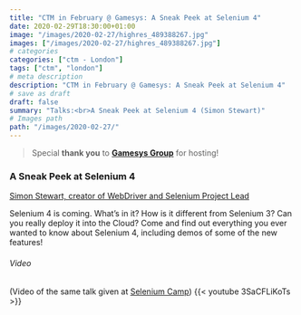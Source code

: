 ```yaml
---
title: "CTM in February @ Gamesys: A Sneak Peek at Selenium 4"
date: 2020-02-29T18:30:00+01:00
image: "/images/2020-02-27/highres_489388267.jpg"
images: ["/images/2020-02-27/highres_489388267.jpg"]
# categories
categories: ["ctm - London"]
tags: ["ctm", "london"]
# meta description
description: "CTM in February @ Gamesys: A Sneak Peek at Selenium 4"
# save as draft
draft: false
summary: "Talks:<br>A Sneak Peek at Selenium 4 (Simon Stewart)"
# Images path
path: "/images/2020-02-27/"
---
```


> Special **thank you** to **[Gamesys Group](http://www.gamesysgroup.com/)** for hosting!

### A Sneak Peek at Selenium 4
[Simon Stewart, creator of WebDriver and Selenium Project Lead](https://twitter.com/shs96c)

Selenium 4 is coming. What’s in it? How is it different from Selenium 3? 
Can you really deploy it into the Cloud? Come and find out everything 
you ever wanted to know about Selenium 4, including demos of some of 
the new features!

###### Video
(Video of the same talk given at [Selenium Camp](https://seleniumcamp.com/talk/selenium-4/))
{{< youtube 3SaCFLiKoTs >}}

